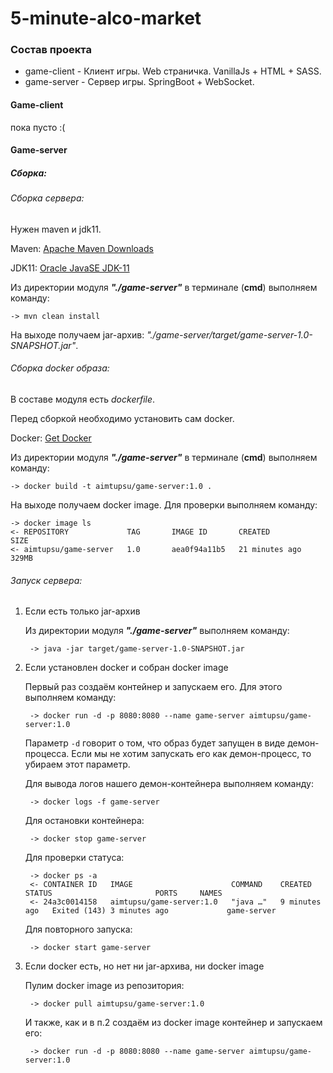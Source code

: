 # 5-minute-alco-market

### Состав проекта

 * game-client - Клиент игры. Web страничка. VanillaJs + HTML + SASS.
 * game-server - Сервер игры. SpringBoot + WebSocket.
 
#### Game-client

пока пусто :(

#### Game-server

##### Сборка:

###### _Сборка сервера_:

Нужен maven и jdk11.

Maven: [Apache Maven Downloads](https://maven.apache.org/download.cgi)

JDK11: [Oracle JavaSE JDK-11](https://www.oracle.com/ru/java/technologies/javase-jdk11-downloads.html)

Из директории модуля **_"./game-server"_** в терминале (**cmd**) выполняем команду:

    -> mvn clean install

На выходе получаем jar-архив: _"./game-server/target/game-server-1.0-SNAPSHOT.jar"_.

###### _Сборка docker образа_:

В составе модуля есть _dockerfile_.

Перед сборкой необходимо установить сам docker.

Docker: [Get Docker](https://docs.docker.com/get-docker/)

Из директории модуля **_"./game-server"_** в терминале (**cmd**) выполняем команду:

    -> docker build -t aimtupsu/game-server:1.0 .

На выходе получаем docker image. Для проверки выполняем команду:

    -> docker image ls
    <- REPOSITORY             TAG       IMAGE ID       CREATED          SIZE
    <- aimtupsu/game-server   1.0       aea0f94a11b5   21 minutes ago   329MB

###### _Запуск сервера_:

1. Если есть только jar-архив
    
    Из директории модуля **_"./game-server"_** выполняем команду:
        
        -> java -jar target/game-server-1.0-SNAPSHOT.jar
 
2. Если установлен docker и собран docker image
    
    Первый раз создаём контейнер и запускаем его. Для этого выполняем команду:
    
        -> docker run -d -p 8080:8080 --name game-server aimtupsu/game-server:1.0
        
    Параметр `-d` говорит о том, что образ будет запущен в виде демон-процесса. 
    Если мы не хотим запускать его как демон-процесс, то убираем этот параметр.
    
    Для вывода логов нашего демон-контейнера выполняем команду:
    
        -> docker logs -f game-server
        
    Для остановки контейнера:
        
        -> docker stop game-server
    
    Для проверки статуса:
    
        -> docker ps -a
        <- CONTAINER ID   IMAGE                      COMMAND    CREATED         STATUS                       PORTS     NAMES
        <- 24a3c0014158   aimtupsu/game-server:1.0   "java …"   9 minutes ago   Exited (143) 3 minutes ago             game-server

    Для повторного запуска:
    
        -> docker start game-server

3. Если docker есть, но нет ни jar-архива, ни docker image
    
    Пулим docker image из репозитория:
    
        -> docker pull aimtupsu/game-server:1.0
        
    И также, как и в п.2 создаём из docker image контейнер и запускаем его:
        
        -> docker run -d -p 8080:8080 --name game-server aimtupsu/game-server:1.0